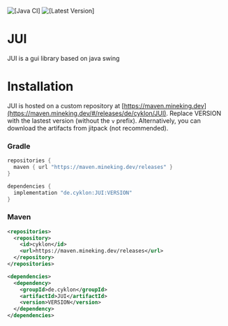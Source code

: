 ![[Java CI]](https://github.com/cyklon73/JUI/actions/workflows/check.yml/badge.svg)
![[Latest Version]](https://maven.mineking.dev/api/badge/latest/releases/de/cyklon/JUI?prefix=v&name=Latest%20Version&color=0374b5)

# JUI

JUI is a gui library based on java swing

# Installation

JUI is hosted on a custom repository at [https://maven.mineking.dev](https://maven.mineking.dev/#/releases/de/cyklon/JUI). Replace VERSION with the lastest version (without the `v` prefix).
Alternatively, you can download the artifacts from jitpack (not recommended).

### Gradle

```groovy
repositories {
  maven { url "https://maven.mineking.dev/releases" }
}

dependencies {
  implementation "de.cyklon:JUI:VERSION"
}
```

### Maven

```xml
<repositories>
  <repository>
    <id>cyklon</id>
    <url>https://maven.mineking.dev/releases</url>
  </repository>
</repositories>

<dependencies>
  <dependency>
    <groupId>de.cyklon</groupId>
    <artifactId>JUI</artifactId>
    <version>VERSION</version>
  </dependency>
</dependencies>
```

